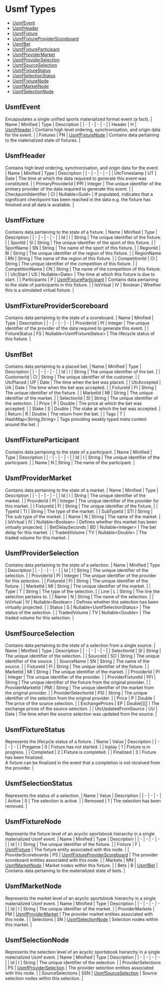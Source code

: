 # Usmf Types
- [UsmfEvent](#usmfevent)
- [UsmfHeader](#usmfheader)
- [UsmfFixture](#usmffixture)
- [UsmfFixtureProviderScoreboard](#usmffixtureproviderscoreboard)
- [UsmfBet](#usmfbet)
- [UsmfFixtureParticipant](#usmffixtureparticipant)
- [UsmfProviderMarket](#usmfprovidermarket)
- [UsmfProviderSelection](#usmfproviderselection)
- [UsmfSourceSelection](#usmfsourceselection)
- [UsmfFixtureStatus](#usmffixturestatus)
- [UsmfSelectionStatus](#usmfselectionstatus)
- [UsmfFixtureNode](#usmffixturenode)
- [UsmfMarketNode](#usmfmarketnode)
- [UsmfSelectionNode](#usmfselectionnode)
## UsmfEvent
Encapsulates a single unified sports materialized format event (a fact).
| Name | Minified | Type | Description |
| - | - | - | - |
| Header | H | [UsmfHeader](#usmfheader) | Contains high level ordering, synchronisation, and origin data for the event. |
| Fixtures | FN | [UsmfFixtureNode](#usmffixturenode) | Contains data pertaining to the materialized state of fixtures. |
## UsmfHeader
Contains high level ordering, synchronisation, and origin data for the event.
| Name | Minified | Type | Description |
| - | - | - | - |
| UtcTimestamp | UT | Date | The time at which the data required to generate this event was constituted. |
| PrimaryProviderId | PPI | Integer | The unique identifier of the primary provider of the data required to generate this event. |
| CheckpointIdentifier | CI | Nullable\<Guid> | If populated, indicates that a significant checkpoint has been reached in the data e.g. the fixture has finished and all data is available. |
## UsmfFixture
Contains data pertaining to the state of a fixture.
| Name | Minified | Type | Description |
| - | - | - | - |
| Id | I | String | The unique identifier of the fixture. |
| SportId | SI | String | The unique identifier of the sport of this fixture. |
| SportName | SN | String | The name of the sport of this fixture. |
| RegionId | RI | String | The unique identifier of the region of this fixture. |
| RegionName | RN | String | The name of the region of this fixture. |
| CompetitionId | CI | String | The unique identifier of the competition of this fixture. |
| CompetitionName | CN | String | The name of the competition of this fixture. |
| UtcStart | US | Nullable\<Date> | The time at which this fixture is due to start. |
| Participants | P | [UsmfFixtureParticipant](#usmffixtureparticipant) | Contains data pertaining to the state of participants in this fixture. |
| IsVirtual | IV | Boolean | Whether this is a simulated virtual fixture. |
## UsmfFixtureProviderScoreboard
Contains data pertaining to the state of a scoreboard.
| Name | Minified | Type | Description |
| - | - | - | - |
| ProviderId | PI | Integer | The unique identifier of the provider of the data required to generate this event. |
| FixtureStatus | FS | Nullable\<UsmfFixtureStatus> | The lifecycle status of this fixture. |
## UsmfBet
Contains data pertaining to a placed bet.
| Name | Minified | Type | Description |
| - | - | - | - |
| Id | I | String | The unique identifier of the bet. |
| CustomerId | CI | String | The unique identifier of the customer. |
| UtcPlaced | UP | Date | The time when the bet was placed. |
| UtcAccepted | UA | Date | The time when the bet was accepted. |
| FixtureId | FI | String | The unique identifier of the fixture. |
| MarketId | MI | String | The unique identifier of the market. |
| SelectionId | SI | String | The unique identifier of the selection. |
| Price | P | Double | The price at which the bet was accepted. |
| Stake | S | Double | The stake at which the bet was accepted. |
| Return | R | Double | The return from the bet. |
| Tags | T | HashMap\<String,String> | Tags providing weakly typed meta context around the bet. |
## UsmfFixtureParticipant
Contains data pertaining to the state of a participant.
| Name | Minified | Type | Description |
| - | - | - | - |
| Id | I | String | The unique identifier of the participant. |
| Name | N | String | The name of the participant. |
## UsmfProviderMarket
Contains data pertaining to the state of a market.
| Name | Minified | Type | Description |
| - | - | - | - |
| Id | I | String | The unique identifier of the market. |
| ProviderId | PI | Integer | The unique identifier of the provider for this market. |
| FixtureId | FI | String | The unique identifier of the fixture. |
| TypeId | TI | String | The type of the market. |
| SubTypeId | STI | String | The sub type of the market. |
| Name | N | String | The name of the market. |
| IsVirtual | IV | Nullable\<Boolean> | Defines whether this market has been virtually projected. |
| BetDelaySeconds | BD | Nullable\<Integer> | The bet delay for this market. |
| TradedVolume | TV | Nullable\<Double> | The traded volume for this market. |
## UsmfProviderSelection
Contains data pertaining to the state of a selection.
| Name | Minified | Type | Description |
| - | - | - | - |
| Id | I | String | The unique identifier of the selection. |
| ProviderId | PI | Integer | The unique identifier of the provider for this selection. |
| FixtureId | FI | String | The unique identifier of the fixture. |
| MarketId | MI | String | The unique identifier of the market. |
| Type | T | String | The type of the selection. |
| Line | L | String | The line the selection pertains to. |
| Name | N | String | The name of the selection. |
| IsVirtual | IV | Nullable\<Boolean> | Defines whether this selection has been virtually projected. |
| Status | S | Nullable\<UsmfSelectionStatus> | The status of the selection. |
| TradedVolume | TV | Nullable\<Double> | The traded volume for this selection. |
## UsmfSourceSelection
Contains data pertaining to the state of a selection from a single source.
| Name | Minified | Type | Description |
| - | - | - | - |
| SelectionId | SI | String | The unique identifier of the selection. |
| SourceId | SO | String | The unique identifier of the source. |
| SourceName | SN | String | The name of the source. |
| FixtureId | FI | String | The unique identifier of the fixture. |
| MarketId | MI | String | The unique identifier of the market. |
| ProviderId | PI | Integer | The unique identifier of the provider. |
| ProviderFixtureId | PFI | String | The unique identifier of the fixture from the original provider. |
| ProviderMarketId | PMI | String | The unique identifier of the market from the original provider. |
| ProviderSelectionId | PSI | String | The unique identifier of the selection from the original provider. |
| Price | P | Double | The price of the source selection. |
| ExchangePrices | EP | Double[][] | The exchange prices of the source selection. |
| UtcUpdatedFromSource | UU | Date | The time when the source selection was updated from the source. |
## UsmfFixtureStatus
Represents the lifecycle status of a fixture.
| Name | Value | Description |
| - | - | - |
| Pregame | 0 | Fixture has not started. |
| Inplay | 1 | Fixture is in progress. |
| Completed | 2 | Fixture is completed. |
| Finalized | 3 | Fixture has been finalized.<br>A fixture can be finalized in the event that a completion is not received from the provider. |
## UsmfSelectionStatus
Represents the status of a selection.
| Name | Value | Description |
| - | - | - |
| Active | 0 | The selection is active. |
| Removed | 1 | The selection has been removed. |
## UsmfFixtureNode
Represents the fixture level of an acyclic sportsbook hierarchy in a single materialized Usmf event.
| Name | Minified | Type | Description |
| - | - | - | - |
| Id | I | String | The unique identifier of the fixture. |
| Fixture | F | [UsmfFixture](#usmffixture) | The fixture entity associated with this node. |
| ProviderScoreboards | PS | [UsmfFixtureProviderScoreboard](#usmffixtureproviderscoreboard) | The provider scoreboard entities associated with this node. |
| Markets | MN | [UsmfMarketNode](#usmfmarketnode) | Market nodes within this fixture. |
| Bets | B | [UsmfBet](#usmfbet) | Contains data pertaining to the materialized state of bets. |
## UsmfMarketNode
Represents the market level of an acyclic sportsbook hierarchy in a single materialized Usmf event.
| Name | Minified | Type | Description |
| - | - | - | - |
| Id | I | String | The unique identifier of the market. |
| ProviderMarkets | PM | [UsmfProviderMarket](#usmfprovidermarket) | The provider market entities associated with this node. |
| Selections | SN | [UsmfSelectionNode](#usmfselectionnode) | Selection nodes within this market. |
## UsmfSelectionNode
Represents the selection level of an acyclic sportsbook hierarchy in a single materialized Usmf event.
| Name | Minified | Type | Description |
| - | - | - | - |
| Id | I | String | The unique identifier of the selection. |
| ProviderSelections | PS | [UsmfProviderSelection](#usmfproviderselection) | The provider selection entities associated with this node. |
| SourceSelections | SSN | [UsmfSourceSelection](#usmfsourceselection) | Source selection nodes within this selection. |
